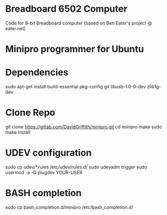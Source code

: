 # Breadboard 6502 Computer
Code for 8-bit Breadboard computer (based on Ben Eater's project @ eater.net)

# Minipro programmer for Ubuntu
  # Dependencies
  sudo apt-get install build-essential pkg-config git libusb-1.0-0-dev zlib1g-dev
  
  # Clone Repo
  git clone https://gitlab.com/DavidGriffith/minipro.git
  cd minipro
  make
  sudo make install

  # UDEV configuration
  sudo cp udev/*.rules /etc/udev/rules.d/
  sudo udevadm trigger
  sudo usermod -a -G plugdev YOUR-USER

  # BASH completion
  sudo cp bash_completion.d/minipro /etc/bash_completion.d/
